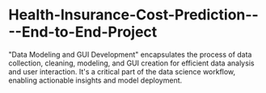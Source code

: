 # Health-Insurance-Cost-Prediction----End-to-End-Project
"Data Modeling and GUI Development" encapsulates the process of data collection, cleaning, modeling, and GUI creation for efficient data analysis and user interaction. It's a critical part of the data science workflow, enabling actionable insights and model deployment.
